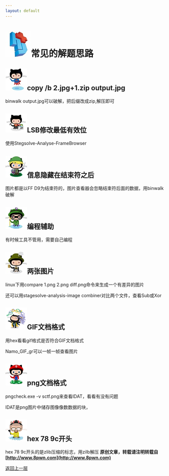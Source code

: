 ```yaml
---
layout: default
---
```

# ![](../img/hj.jpg)常见的解题思路

## ![](../img/github16.png)copy /b 2.jpg+1.zip output.jpg
binwalk output.jpg可以破解，把后缀改成zip,解压即可
## ![](../img/github17.png)LSB修改最低有效位
使用Stegsolve-Analyse-FrameBrowser
## ![](../img/github18.png)信息隐藏在结束符之后
图片都是以FF D9为结束符的，图片查看器会忽略结束符后面的数据，用binwalk破解
## ![](../img/github19.png)编程辅助
有时候工具不管用，需要自己编程
## ![](../img/github20.png)两张图片
linux下用compare 1.png 2.png diff.png命令来生成一个有差异的图片

还可以用stagesolve-analysis-image combiner对比两个文件，查看Sub或Xor
## ![](../img/github21.png)GIF文档格式
用hex看看gif格式是否符合GIF文档格式

Namo_GIF_gr可以一帧一帧查看图片

## ![](../img/github22.png)png文档格式
pngcheck.exe -v sctf.png来查看IDAT，看看有没有问题

IDAT是png图片中储存图像像数数据的块，
## ![](../img/github23.png)hex 78 9c开头
hex 78 9c开头的是zlib压缩的标志，用zilb解压
__原创文章，转载请注明转载自[http://www.8pwn.com](http://www.8pwn.com)__

[返回上一层](./stega)
